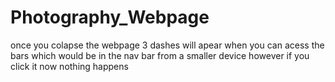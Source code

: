 # Photography_Webpage

once you colapse the webpage 3 dashes will apear when you can acess the bars which would be in the nav bar from a smaller device however if you click it now nothing happens

